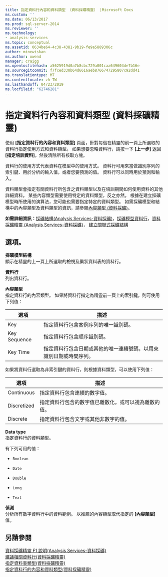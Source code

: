 ```yaml
---
title: 指定資料行內容和資料類型 （資料採礦精靈） |Microsoft Docs
ms.custom: ''
ms.date: 06/13/2017
ms.prod: sql-server-2014
ms.reviewer: ''
ms.technology:
- analysis-services
ms.topic: conceptual
ms.assetid: 0634be64-4c38-4381-9b19-fe9a5889306c
author: minewiskan
ms.author: owend
manager: craigg
ms.openlocfilehash: a5625919d0a7b8cbc729a001caa649604de7b16e
ms.sourcegitcommit: f7fced330b64d6616aeb8766747295807c92dd41
ms.translationtype: MT
ms.contentlocale: zh-TW
ms.lasthandoff: 04/23/2019
ms.locfileid: "62746281"
---
```

# <a name="specify-column-content-and-data-type-data-mining-wizard"></a>指定資料行內容和資料類型 (資料採礦精靈)
  使用 **[指定資料行的內容和資料類型]** 頁面，針對每個在精靈的前一頁上所選取的資料行指定使用方式和資料類型。 如果想要忽略資料行，請按一下 **[上一步]** 返回 **[指定培訓資料]**，然後清除所有核取方塊。  
  
 資料行的使用方式代表資料在模型中的使用方式。 資料行可用來當做識別序列的索引鍵、用於分析的輸入值，或者您要預測的值。 資料行可以同時用於預測和輸入。  
  
 資料類型會指定有關資料行所包含之資料類型以及在培訓期間如何使用資料的其他詳細資料。 某些內容類型需要使用特定的資料類型，反之亦然。 根據在建立採礦模型時所使用的演算法，您可能也需要指定特定的資料類型。 如需採礦模型和結構中的內容類型及資料類型的資訊，請參閱[內容類型 &#40;資料採礦&#41;](data-mining/content-types-data-mining.md)。  
  
 **如需詳細資訊：**[採礦結構&#40;Analysis Services-資料採礦&#41;](data-mining/mining-structures-analysis-services-data-mining.md)，[採礦模型資料行](data-mining/mining-model-columns.md)，[資料採礦精靈 &#40;Analysis Services-資料採礦&#41;](data-mining/data-mining-wizard-analysis-services-data-mining.md)， [建立關聯式採礦結構](data-mining/create-a-relational-mining-structure.md)  
  
## <a name="options"></a>選項。  
 **採礦模型結構**  
 顯示在精靈的上一頁上所選取的檢視及巢狀資料表的資料行。  
  
 **資料行**  
 列出資料行。  
  
 **內容類型**  
 指定資料行的內容類型。 如果將資料行指定為精靈前一頁上的索引鍵，則可使用下列值：  
  
|選項|描述|  
|------------|-----------------|  
|Key|指定資料行包含案例序列的唯一識別碼。|  
|Key Sequence|指定資料行包含順序識別碼。|  
|Key Time|指定資料行包含日期或其他的唯一連續號碼，以用來識別日期或時間序列。|  
  
 如果將資料行選取為非索引鍵的資料行，則根據資料類型，可以使用下列值：  
  
|選項|描述|  
|------------|-----------------|  
|Continuous|指定資料行包含連續的數字值。|  
|Discretized|指定資料行包含的數字值已離散化，或可以視為離散的值。|  
|Discrete|指定資料行包含文字或其他非數字的值。|  
  
 **Data type**  
 指定資料行的資料類型。  
  
 有下列可用的值：  
  
-   `Boolean`  
  
-   `Date`  
  
-   `Double`  
  
-   `Long`  
  
-   `Text`  
  
 **偵測**  
 分析所有數字資料行中的資料範例。 以推薦的內容類型取代指定的 **[內容類型]** 值。  
  
## <a name="see-also"></a>另請參閱  
 [資料採礦精靈 F1 說明&#40;Analysis Services-資料採礦&#41;](data-mining-wizard-f1-help-analysis-services-data-mining.md)   
 [建議相關資料行&#40;資料採礦精靈&#41;](suggest-related-columns-data-mining-wizard.md)   
 [指定資料表類型&#40;資料採礦精靈&#41;](specify-table-types-data-mining-wizard.md)   
 [指定資料行的內容和資料類型&#40;資料採礦精靈&#41;](specify-the-column-s-content-and-data-type-data-mining-wizard.md)  
  
  
